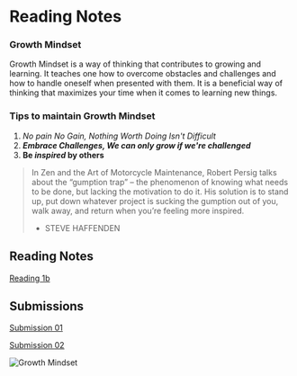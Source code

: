 # Reading Notes

### Growth Mindset 

Growth Mindset is a way of thinking that contributes to growing and learning. It teaches one how to overcome obstacles and challenges and how to handle oneself when presented with them. It is a beneficial way of thinking that maximizes your time when it comes to learning new things.

### Tips to maintain Growth Mindset

1. *No pain No Gain, Nothing Worth Doing Isn't Difficult*
2. ***Embrace Challenges, We can only grow if we're challenged***
3. **Be _inspired_ by others**


>In Zen and the Art of Motorcycle Maintenance, Robert Persig talks about the “gumption trap” – the phenomenon of knowing what needs to be done, but lacking the motivation to do it. His solution is to stand up, put down whatever project is sucking the gumption out of you, walk away, and return when you’re feeling more inspired. 
>- STEVE HAFFENDEN

## Reading Notes
[Reading 1b](https://25brian.github.io/Reading-notes-DV102/reading-1b.md) 

## Submissions
[Submission 01](submission01.md)

[Submission 02](https://25brian.github.io/Reading-notes-DV102/submission02.md)

![Growth Mindset](https://www.hopehighonline.org/wp-content/uploads/2019/07/Growth-Mindset-Illustration-01.jpg)
